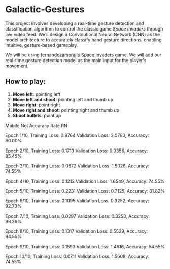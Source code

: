 # Galactic-Gestures

This project involves developing a real-time gesture detection and classification algorithm to control the classic game *Space Invaders* through live video feed. We’ll design a Convolutional Neural Network (CNN) as the model architecture to accurately classify hand gesture directions, enabling intuitive, gesture-based gameplay. 

We will be using [fernandozamoraj's Space Invaders](https://github.com/fernandozamoraj/processing_sandbox/tree/master/SpaceInvaders) game. We will add our real-time gesture detection model as the main input for the player's movement. 

## How to play:

1. **Move left**: pointing left
2. **Move left and shoot**: pointing left and thumb up
3. **Move right**: point right
4. **Move right and shoot**: pointing right and thumb up
5. **Shoot bullets**: point up

   
Mobile Net Accuracy Rate RN

Epoch 1/10, Training Loss: 0.9764
Validation Loss: 3.0783, Accuracy: 60.00%

Epoch 2/10, Training Loss: 0.1713
Validation Loss: 0.9356, Accuracy: 85.45%

Epoch 3/10, Training Loss: 0.0872
Validation Loss: 1.5026, Accuracy: 74.55%

Epoch 4/10, Training Loss: 0.1213
Validation Loss: 1.6549, Accuracy: 74.55%

Epoch 5/10, Training Loss: 0.2231
Validation Loss: 0.7125, Accuracy: 81.82%

Epoch 6/10, Training Loss: 0.1095
Validation Loss: 0.3252, Accuracy: 92.73%

Epoch 7/10, Training Loss: 0.0297
Validation Loss: 0.3253, Accuracy: 96.36%

Epoch 8/10, Training Loss: 0.1317
Validation Loss: 0.5529, Accuracy: 94.55%

Epoch 9/10, Training Loss: 0.1593
Validation Loss: 1.4616, Accuracy: 54.55%

Epoch 10/10, Training Loss: 0.0711
Validation Loss: 1.5608, Accuracy: 74.55%
